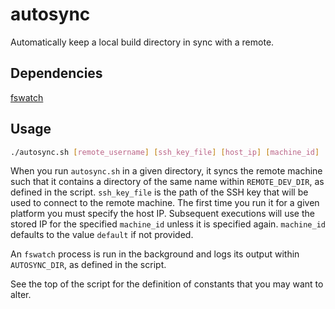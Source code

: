 # autosync
Automatically keep a local build directory in sync with a remote.

## Dependencies
[fswatch](https://github.com/emcrisostomo/fswatch)

## Usage
```bash
./autosync.sh [remote_username] [ssh_key_file] [host_ip] [machine_id]
```

When you run `autosync.sh` in a given directory, it syncs the remote machine
such that it contains a directory of the same name within `REMOTE_DEV_DIR`, as
defined in the script. `ssh_key_file` is the path of the SSH key that will be
used to connect to the remote machine. The first time you run it for a given
platform you must specify the host IP. Subsequent executions will use the stored
IP for the specified `machine_id` unless it is specified again. `machine_id`
defaults to the value `default` if not provided.

An `fswatch` process is run in the background and logs its output within
`AUTOSYNC_DIR`, as defined in the script.

See the top of the script for the definition of constants that you may want to
alter.
